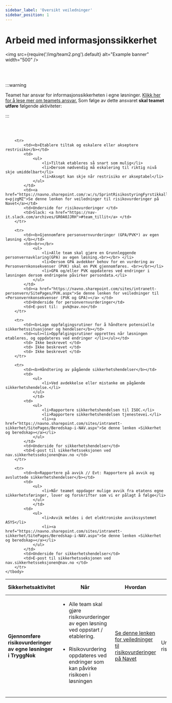 ```yaml
---
sidebar_label: 'Oversikt veiledninger'
sidebar_position: 1
---
```


# Arbeid med informasjonssikkerhet

<img
  src={require('/img/team2.png').default}
  alt="Example banner"
  width="500"
/>

<br></br>

:::warning &nbsp; 

Teamet har ansvar for informasjonssikkerheten i egne løsninger. [Klikk her for å lese mer om teamets ansvar.](/docs/intro) Som følge av dette ansvaret **skal teamet utføre** følgende aktiviteter:

:::

<br></br>

<table class="redTable">
<thead>
<tr>
<th>Sikkerhetsaktivitet</th>
<th>Når</th>
<th>Hvordan</th>
<th>Mer informasjon</th>
<th>Spørsmål og kommentarer</th>
</tr>
</thead>
<tfoot>
<tr>
<td colspan="5">

</td>
</tr>
</tfoot>
	<tbody>
		<tr>
			<td><b>Gjennomføre risikovurderinger av egne løsninger i TryggNok</b></td>
			<td>
				<ul>
					<li>Alle team skal gjøre risikovurderinger av egen løsning ved oppstart / etablering. <br></br> </li>
					<li>Risikovurdering oppdateres ved endringer som kan påvirke risikoen i løsningen <br></br></li>
				</ul>
			</td>
			<td><a href="https://navno.sharepoint.com/:w:/s/SprintRisikostyringFyrstikkalleen/ESPr6UjSXd1NlmM9gAja728BxamxBTch8igljCA7rHwu6Q?e=pjzgMZ">Se denne lenken for veiledninger til risikovurderinger på Navet</a></td>
			<td>Underside for risikovurderinger</td>
			<td>Slack: <a href="https://nav-it.slack.com/archives/GR0A0JJRH">#team_tillit</a></td>
		</tr>
		
		<tr>
			<td><b>Etablere tiltak og eskalere eller akseptere restrisiko</b></td>
			<td>
				<ul>
					<li>Tiltak etableres så snart som mulig</li>
					<li>Dersom nødvendig må eskalering til riktig nivå skje umiddelbart</li>
					<li>Aksept kan skje når restrisiko er akseptabel</li> 
				</ul>
			</td>
			<td><a href="https://navno.sharepoint.com/:w:/s/SprintRisikostyringFyrstikkalleen/ESPr6UjSXd1NlmM9gAja728BxamxBTch8igljCA7rHwu6Q?e=pjzgMZ">Se denne lenken for veiledninger til risikovurderinger på Navet</a></td>
			<td>Underside for risikovurderinger </td>
			<td>Slack: <a href="https://nav-it.slack.com/archives/GR0A0JJRH">#team_tillit</a> </td>
		</tr>
		
		<tr>
			<td><b>Gjennomføre personvernvurderinger (GPA/PVK*) av egen  løsning </b></td>
			<td><br></br>
				<ul>
					<li>Alle team skal gjøre en Grunnleggende personvernavklaring(GPA) av egen løsning.<br></br> </li>
					<li>Dersom GPA avdekker behov for en vurdering av Personvernkonsekvenser (PVK) skal en PVK gjennomføres. <br></br></li>
					<li>GPA og/eller PVK oppdateres ved endringer i løsningen dersom endringene påvirker persondata.</li>
				</ul>
			</td>
			<td><a href="https://navno.sharepoint.com/sites/intranett-personvern/SitePages/PVK.aspx">Se denne lenken for veiledninger til «Personvernkonsekvenser (PVK og GPA)»</a> </td>
			<td>Underside for personvernvurderinger</td>
			<td>E-post til:  pvk@nav.no</td>
		</tr>
		
		<tr>
			<td><b>Lage oppfølgingsrutiner for å håndtere potensielle sikkerhetssituasjoner og hendelser</b></td>
			<td><ul><li>Oppfølgingsrutiner opprettes når løsningen etableres, og oppdateres ved endringer </li></ul></td>
			<td> Ikke beskrevet </td>
			<td> Ikke beskrevet </td>
			<td> Ikke beskrevet </td>
		</tr>
		
		<tr>
			<td><b>Håndtering av pågående sikkerhetshendelser</b></td>
			<td>
				<ul>
					<li>Ved avdekkelse eller mistanke om pågående sikkerhetshendelse.</li>
				</ul>
				</td>
			<td>
				<ul>
					<li>Rapportere sikkerhetshendelsen til ISOC.</li> 
					<li>Rapportere sikkerhetshendelsen tjenestevei.</li>
					<li><a href="https://navno.sharepoint.com/sites/intranett-sikkerhet/SitePages/Beredskap-i-NAV.aspx">Se denne lenken «Sikkerhet og beredskap»</a></li>
				</ul>
			</td>
			<td>Underside for sikkerhetshendelser</td>
			<td>E-post til sikkerhetsseksjonen ved nav.sikkerhetsseksjonen@nav.no </td>
		</tr>	
		
		<tr>
			<td><b>Rapportere på avvik // Evt: Rapportere på avvik og avsluttede sikkerhetshendelser</b></td>
			<td>
				<ul>
					<li>Når teamet oppdager mulige avvik fra etatens egne sikkerhetsføringer, lover og forskrifter som vi er pålagt å følge</li>
				</ul>
				</td>
			<td>
				<ul>
					<li>Avvik meldes i det elektroniske avvikssystemet  ASYS</li> 
					<li><a href="https://navno.sharepoint.com/sites/intranett-sikkerhet/SitePages/Beredskap-i-NAV.aspx">Se denne lenken «Sikkerhet og beredskap»</a></li>
				</ul>
			</td>
			<td>Underside for sikkerhetshendelser</td>
			<td>E-post til sikkerhetsseksjonen ved nav.sikkerhetsseksjonen@nav.no </td>
		</tr>
	</tbody>
</table>







<!--

** Trykk på oversikten under for å se mer informasjon om aktivitetene**

<a href="https://navno.sharepoint.com/:p:/r/sites/SprintRisikostyringFyrstikkalleen/Shared%20Documents/Ansvar%20og%20roller/Arbeidsfiler/NAV%20Security%20Playbook%20-%20MVP.pptx?d=wf2f2cee0b6a240ce997beb82a067921f&csf=1&web=1&e=DoiiyD">
<img
  src={require('/img/sikkerhetsaktiviteter.png').default}
  alt="Example banner"
  width="1800"
/>
</a>

--->